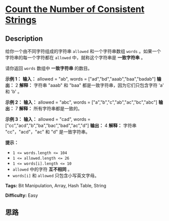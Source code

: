# [Count the Number of Consistent Strings][title]

## Description

给你一个由不同字符组成的字符串 `allowed` 和一个字符串数组 `words` 。如果一个字符串的每一个字符都在 `allowed`
中，就称这个字符串是 **一致字符串** 。

请你返回 `words` 数组中 **一致字符串** 的数目。

**示例 1：**
            **输入：** allowed = "ab", words = ["ad","bd","aaab","baa","badab"]    **输出：** 2    **解释：** 字符串 "aaab" 和 "baa" 都是一致字符串，因为它们只包含字符 'a' 和 'b' 。    

**示例 2：**
            **输入：** allowed = "abc", words = ["a","b","c","ab","ac","bc","abc"]    **输出：** 7    **解释：** 所有字符串都是一致的。    

**示例 3：**
            **输入：** allowed = "cad", words = ["cc","acd","b","ba","bac","bad","ac","d"]    **输出：** 4    **解释：** 字符串 "cc"，"acd"，"ac" 和 "d" 是一致字符串。    

**提示：**

  * `1 <= words.length <= 104`
  * `1 <= allowed.length <= 26`
  * `1 <= words[i].length <= 10`
  * `allowed` 中的字符 **互不相同** 。
  * `words[i]` 和 `allowed` 只包含小写英文字母。


**Tags:** Bit Manipulation, Array, Hash Table, String

**Difficulty:** Easy

## 思路

[title]: https://leetcode-cn.com/problems/count-the-number-of-consistent-strings
